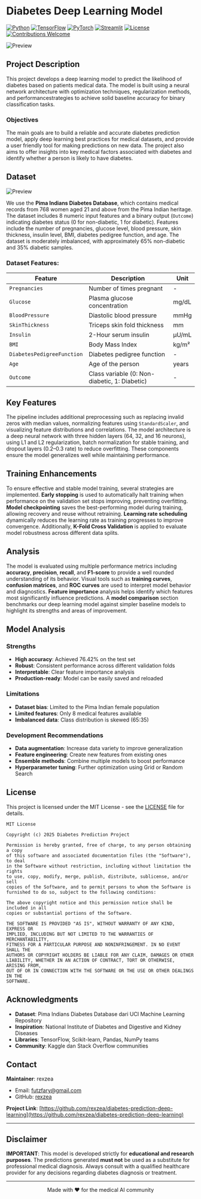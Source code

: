 #  Diabetes Deep Learning Model 

[![Python](https://img.shields.io/badge/Python-3.7%2B-blue.svg)](https://www.python.org/downloads/)
[![TensorFlow](https://img.shields.io/badge/TensorFlow-2.0%2B-orange.svg)](https://tensorflow.org/)
[![PyTorch](https://img.shields.io/badge/PyTorch-1.10%2B-EE4C2C.svg)](https://pytorch.org/)
[![Streamlit](https://img.shields.io/badge/Streamlit-1.0%2B-FF4B4B.svg)](https://streamlit.io/)
[![License](https://img.shields.io/badge/License-MIT-green.svg)](LICENSE)
[![Contributions Welcome](https://img.shields.io/badge/Contributions-Welcome-brightgreen.svg)](CONTRIBUTING.md)

![Preview](assets/home.png)

## Project Description

This project develops a deep learning model to predict the likelihood of diabetes based on patients medical data. The model is built using a neural network architecture with optimization techniques, regularization methods, and performancestrategies to achieve solid baseline accuracy for binary classification tasks.

### Objectives

The main goals are to build a reliable and accurate diabetes prediction model, apply deep learning best practices for medical datasets, and provide a user friendly tool for making predictions on new data. The project also aims to offer insights into key medical factors associated with diabetes and identify whether a person is likely to have diabetes.

## Dataset

![Preview](assets/diabetes-distribution.png)

We use the **Pima Indians Diabetes Database**, which contains medical records from 768 women aged 21 and above from the Pima Indian heritage. The dataset includes 8 numeric input features and a binary output (`Outcome`) indicating diabetes status (0 for non-diabetic, 1 for diabetic). Features include the number of pregnancies, glucose level, blood pressure, skin thickness, insulin level, BMI, diabetes pedigree function, and age. The dataset is moderately imbalanced, with approximately 65% non-diabetic and 35% diabetic samples.

### Dataset Features:

| Feature                    | Description                                           | Unit      |
|----------------------------|-------------------------------------------------------|-----------|
| `Pregnancies`              | Number of times pregnant                              | -         |
| `Glucose`                  | Plasma glucose concentration                          | mg/dL     |
| `BloodPressure`            | Diastolic blood pressure                              | mmHg      |
| `SkinThickness`            | Triceps skin fold thickness                           | mm        |
| `Insulin`                  | 2-Hour serum insulin                                  | μU/mL     |
| `BMI`                      | Body Mass Index                                       | kg/m²     |
| `DiabetesPedigreeFunction`| Diabetes pedigree function                            | -         |
| `Age`                      | Age of the person                                     | years     |
| `Outcome`                  | Class variable (0: Non-diabetic, 1: Diabetic)         | -         |




## Key Features

The pipeline includes additional preprocessing such as replacing invalid zeros with median values, normalizing features using `StandardScaler`, and visualizing feature distributions and correlations. The model architecture is a deep neural network with three hidden layers (64, 32, and 16 neurons), using L1 and L2 regularization, batch normalization for stable training, and dropout layers (0.2–0.3 rate) to reduce overfitting. These components ensure the model generalizes well while maintaining performance.


## Training Enhancements

To ensure effective and stable model training, several strategies are implemented. **Early stopping** is used to automatically halt training when performance on the validation set stops improving, preventing overfitting. **Model checkpointing** saves the best-performing model during training, allowing recovery and reuse without retraining. **Learning rate scheduling** dynamically reduces the learning rate as training progresses to improve convergence. Additionally, **K-Fold Cross Validation** is applied to evaluate model robustness across different data splits.

## Analysis

The model is evaluated using multiple performance metrics including **accuracy**, **precision**, **recall**, and **F1-score** to provide a well rounded understanding of its behavior. Visual tools such as **training curves**, **confusion matrices**, and **ROC curves** are used to interpret model behavior and diagnostics. **Feature importance** analysis helps identify which features most significantly influence predictions. A **model comparison** section benchmarks our deep learning model against simpler baseline models to highlight its strengths and areas of improvement.



## Model Analysis

### Strengths
- **High accuracy**: Achieved 76.42% on the test set
- **Robust**: Consistent performance across different validation folds
- **Interpretable**: Clear feature importance analysis
- **Production-ready**: Model can be easily saved and reloaded

### Limitations
- **Dataset bias**: Limited to the Pima Indian female population
- **Limited features**: Only 8 medical features available
- **Imbalanced data**: Class distribution is skewed (65:35)

### Development Recommendations
- **Data augmentation**: Increase data variety to improve generalization
- **Feature engineering**: Create new features from existing ones
- **Ensemble methods**: Combine multiple models to boost performance
- **Hyperparameter tuning**: Further optimization using Grid or Random Search


##  License

This project is licensed under the MIT License - see the [LICENSE](LICENSE) file for details.

```
MIT License

Copyright (c) 2025 Diabetes Prediction Project

Permission is hereby granted, free of charge, to any person obtaining a copy
of this software and associated documentation files (the "Software"), to deal
in the Software without restriction, including without limitation the rights
to use, copy, modify, merge, publish, distribute, sublicense, and/or sell
copies of the Software, and to permit persons to whom the Software is
furnished to do so, subject to the following conditions:

The above copyright notice and this permission notice shall be included in all
copies or substantial portions of the Software.

THE SOFTWARE IS PROVIDED "AS IS", WITHOUT WARRANTY OF ANY KIND, EXPRESS OR
IMPLIED, INCLUDING BUT NOT LIMITED TO THE WARRANTIES OF MERCHANTABILITY,
FITNESS FOR A PARTICULAR PURPOSE AND NONINFRINGEMENT. IN NO EVENT SHALL THE
AUTHORS OR COPYRIGHT HOLDERS BE LIABLE FOR ANY CLAIM, DAMAGES OR OTHER
LIABILITY, WHETHER IN AN ACTION OF CONTRACT, TORT OR OTHERWISE, ARISING FROM,
OUT OF OR IN CONNECTION WITH THE SOFTWARE OR THE USE OR OTHER DEALINGS IN THE
SOFTWARE.
```

##  Acknowledgments

- **Dataset**: Pima Indians Diabetes Database dari UCI Machine Learning Repository
- **Inspiration**: National Institute of Diabetes and Digestive and Kidney Diseases
- **Libraries**: TensorFlow, Scikit-learn, Pandas, NumPy teams
- **Community**: Kaggle dan Stack Overflow communities

##  Contact

**Maintainer**: rexzea
-  Email: futzfary@gmail.com
-  GitHub: [rexzea](https://github.com/rexzea?fbclid=PAQ0xDSwKnNYBleHRuA2FlbQIxMQABpzZj-DhcoKT7nJAlQajpUiZYp12dgNSQBjbwLm6WEuqEizn5dMk8MFLGsF2u_aem_TvFDhNFn8BEO-3EyK1iH0A )


**Project Link**: [https://github.com/rexzea/diabetes-prediction-deep-learning](https://github.com/rexzea/diabetes-prediction-deep-learning)

---

## Disclaimer

**IMPORTANT**: This model is developed strictly for **educational and research purposes**. The predictions generated **must not** be used as a substitute for professional medical diagnosis. Always consult with a qualified healthcare provider for any decisions regarding diabetes diagnosis or treatment.


---

<div align="center">

Made with ❤️ for the medical AI community


</div>
